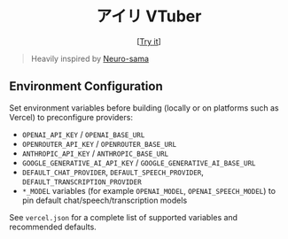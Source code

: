 <h1 align="center">アイリ VTuber</h1>

<p align="center">
  [<a href="https://airi.ayaka.io">Try it</a>]
</p>

> Heavily inspired by [Neuro-sama](https://www.youtube.com/@Neurosama)

## Environment Configuration

Set environment variables before building (locally or on platforms such as Vercel) to preconfigure providers:

- `OPENAI_API_KEY` / `OPENAI_BASE_URL`
- `OPENROUTER_API_KEY` / `OPENROUTER_BASE_URL`
- `ANTHROPIC_API_KEY` / `ANTHROPIC_BASE_URL`
- `GOOGLE_GENERATIVE_AI_API_KEY` / `GOOGLE_GENERATIVE_AI_BASE_URL`
- `DEFAULT_CHAT_PROVIDER`, `DEFAULT_SPEECH_PROVIDER`, `DEFAULT_TRANSCRIPTION_PROVIDER`
- `*_MODEL` variables (for example `OPENAI_MODEL`, `OPENAI_SPEECH_MODEL`) to pin default chat/speech/transcription models

See `vercel.json` for a complete list of supported variables and recommended defaults.
